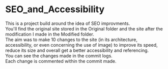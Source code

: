 # SEO_and_Accessibility

This is a project build around the idea of SEO improvments.</br>
You'll find the original site stored in the Original folder and the site after the modification I made in the Modified folder.</br>
The aim was to make 10 changes to the site (in its architecture, accessibility, or even concerning the use of image) to improve its speed, reduce its size and overall get a better accessibility and referencing. </br>
You can see the changes made in the commit logs.</br>
Each change is commented within the commit made.

